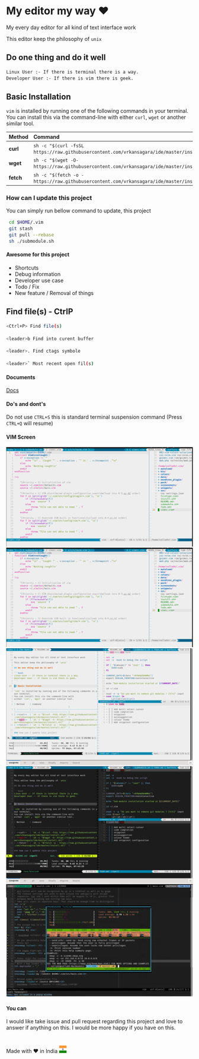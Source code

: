 # My editor my way :heart:


My every day editor for all kind of text interface work

This editor keep the philosophy of `unix`

## Do one thing and do it well

```bash
Linux User :- If there is terminal there is a way.
Developer User :- If there is vim there is geek.
```

## Basic Installation

`vim` is installed by running one of the following commands in your terminal.
You can install this via the command-line with
either `curl`, `wget` or another similar tool.

| Method    | Command                                                                                     |
| :-------- | :------------------------------------------------------------------------------------------ |
| **curl**  | `sh -c "$(curl -fsSL https://raw.githubusercontent.com/vrkansagara/ide/master/install.sh)"` |
| **wget**  | `sh -c "$(wget -O- https://raw.githubusercontent.com/vrkansagara/ide/master/install.sh)"`   |
| **fetch** | `sh -c "$(fetch -o - https://raw.githubusercontent.com/vrkansagara/ide/master/install.sh)"` |

### How can I update this project

You can simply run bellow command to update, this project

```bash
 cd $HOME/.vim
 git stash
 git pull --rebase
 sh ./submodule.sh
```

#### Awesome for this project

- Shortcuts
- Debug information
- Developer use case
- Todo / Fix
- New feature / Removal of things

## Find file(s) - CtrlP

~~~bash
<Ctrl+P> Find file(s)

<leader>b Find into curent buffer

<leader>. Find ctags symbole

<leader>` Most recent open fil(s)
~~~

#### Documents

[Docs](src/Docs/README.md)

#### Do's and dont's

Do not use `CTRL+S` this is standard terminal suspension
command (Press `CTRL+Q` will resume)

#### VIM Screen

![Light](src/Images/light.png?raw=true "light")
![Light](src/Images/light.png?raw=true "light")
![LightVim](src/Images/light-vim.png?raw=true "Light VIM")
![DarkVim](src/Images/dark-vim.png?raw=true "Dark VIM")
![VimTerminal](src/Images/vim-terminal.png?raw=true "VimTerminal")

#### You can

I would like take issue and pull request regarding this project and
love to answer if anything on this. I would be more happy if you have on this.

#
Made with :heart: in India
<img src="src/Images/India.svg" width="20" height="20">
